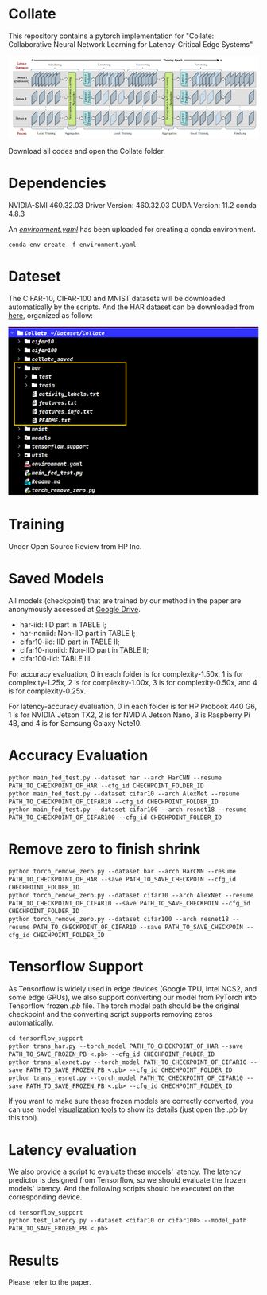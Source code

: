 # Collate

This repository contains a pytorch implementation for "Collate: Collaborative Neural Network Learning for Latency-Critical Edge Systems"

![avatar](figs/collate.png)

Download all codes and open the Collate folder.

# Dependencies
NVIDIA-SMI 460.32.03    Driver Version: 460.32.03    CUDA Version: 11.2 conda 4.8.3

An [*environment.yaml*](environment.yaml) has been uploaded for creating a conda environment.

```shell
conda env create -f environment.yaml
```

# Dateset
The CIFAR-10, CIFAR-100 and MNIST datasets will be downloaded automatically by the scripts. And the HAR dataset can be downloaded
from [here](https://archive.ics.uci.edu/ml/machine-learning-databases/00240/UCI%20HAR%20Dataset.zip), organized as follow:

![avatar](figs/har_dataset_folders.png)


# Training
Under Open Source Review from HP Inc.


# Saved Models
All models (checkpoint) that are trained by our method in the paper are anonymously accessed at [Google Drive](https://drive.google.com/drive/folders/10pUEbVnXMzB7XmK71LugSTaR5VwPO95b?usp=sharing).

* har-iid:         IID part in TABLE I;
* har-noniid:      Non-IID part in TABLE I;
* cifar10-iid:     IID part in TABLE II;
* cifar10-noniid:  Non-IID part in TABLE II;
* cifar100-iid:    TABLE III.

For accuracy evaluation, 0 in each folder is for complexity-1.50x, 1 is for complexity-1.25x, 2 is for 
complexity-1.00x, 3 is for complexity-0.50x, and 4 is for complexity-0.25x.

For latency-accuracy evaluation, 0 in each folder is for HP Probook 440 G6, 1 is for NVIDIA Jetson TX2, 2 is for 
NVIDIA Jetson Nano, 3 is Raspberry Pi 4B, and 4 is for Samsung Galaxy Note10.



# Accuracy Evaluation

```shell
python main_fed_test.py --dataset har --arch HarCNN --resume PATH_TO_CHECKPOINT_OF_HAR --cfg_id CHECHPOINT_FOLDER_ID
python main_fed_test.py --dataset cifar10 --arch AlexNet --resume PATH_TO_CHECKPOINT_OF_CIFAR10 --cfg_id CHECHPOINT_FOLDER_ID
python main_fed_test.py --dataset cifar100 --arch resnet18 --resume PATH_TO_CHECKPOINT_OF_CIFAR100 --cfg_id CHECHPOINT_FOLDER_ID
```

# Remove zero to finish shrink

```shell
python torch_remove_zero.py --dataset har --arch HarCNN --resume PATH_TO_CHECKPOINT_OF_HAR --save PATH_TO_SAVE_CHECKPOIN --cfg_id CHECHPOINT_FOLDER_ID
python torch_remove_zero.py --dataset cifar10 --arch AlexNet --resume PATH_TO_CHECKPOINT_OF_CIFAR10 --save PATH_TO_SAVE_CHECKPOIN --cfg_id CHECHPOINT_FOLDER_ID
python torch_remove_zero.py --dataset cifar100 --arch resnet18 --resume PATH_TO_CHECKPOINT_OF_CIFAR10 --save PATH_TO_SAVE_CHECKPOIN --cfg_id CHECHPOINT_FOLDER_ID
```


# Tensorflow Support
As Tensorflow is widely used in edge devices (Google TPU, Intel NCS2, and some edge GPUs), we also support converting our
model from PyTorch into Tensorflow frozen *.pb* file. The torch model path should be the original checkpoint and the
converting script supports removing zeros automatically.

```shell
cd tensorflow_support
python trans_har.py --torch_model PATH_TO_CHECKPOINT_OF_HAR --save PATH_TO_SAVE_FROZEN_PB <.pb> --cfg_id CHECHPOINT_FOLDER_ID
python trans_alexnet.py --torch_model PATH_TO_CHECKPOINT_OF_CIFAR10 --save PATH_TO_SAVE_FROZEN_PB <.pb> --cfg_id CHECHPOINT_FOLDER_ID
python trans_resnet.py --torch_model PATH_TO_CHECKPOINT_OF_CIFAR10 --save PATH_TO_SAVE_FROZEN_PB <.pb> --cfg_id CHECHPOINT_FOLDER_ID
```

If you want to make sure these frozen models are correctly converted, you can use model [visualization tools](https://netron.app/) to
show its details (just open the *.pb* by this tool).


# Latency evaluation

We also provide a script to evaluate these models' latency. The latency predictor is designed from
Tensorflow, so we should evaluate the frozen models' latency. And the following scripts should be
executed on the corresponding device.

```shell
cd tensorflow_support
python test_latency.py --dataset <cifar10 or cifar100> --model_path PATH_TO_SAVE_FROZEN_PB <.pb> 
```

# Results
Please refer to the paper.
